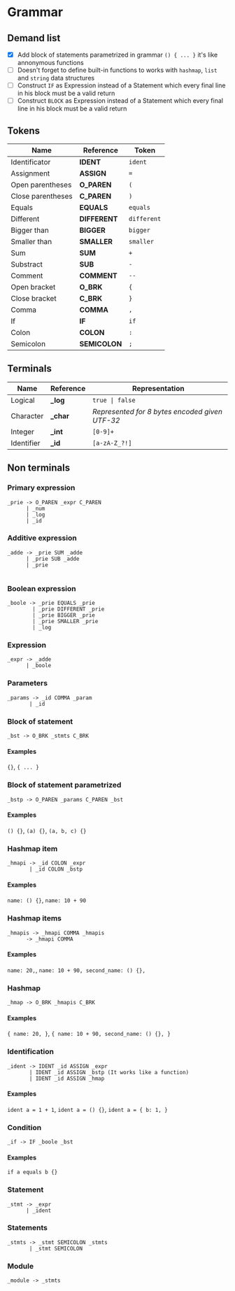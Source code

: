 # Grammar

## Demand list

- [x] Add block of statements parametrized in grammar `() { ... }` it's like annonymous functions
- [ ] Doesn't forget to define built-in functions to works with `hashmap`, `list` and `string` data structures
- [ ] Construct `IF` as Expression instead of a Statement which every final line in his block must be a valid return
- [ ] Construct `BLOCK` as Expression instead of a Statement which every final line in his block must be a valid return

## Tokens

| Name | Reference | Token |
|---|---|---|
| Identificator | **IDENT** | `ident` |
| Assignment | **ASSIGN** | `=` |
| Open parentheses | **O_PAREN** | `(` |
| Close parentheses | **C_PAREN** | `)` |
| Equals | **EQUALS** | `equals` |
| Different | **DIFFERENT** | `different` |
| Bigger than | **BIGGER** | `bigger` |
| Smaller than | **SMALLER** | `smaller` |
| Sum | **SUM** | `+` |
| Substract | **SUB** | `-` |
| Comment | **COMMENT** | `--` |
| Open bracket | **O_BRK** | `{` |
| Close bracket | **C_BRK** | `}` |
| Comma | **COMMA** | `,` |
| If | **IF** | `if` |
| Colon | **COLON** | `:` |
| Semicolon | **SEMICOLON** | `;` |

## Terminals

| Name | Reference | Representation |
|---|---|---|
| Logical | **_log** | `true \| false` |
| Character | **_char** | *Represented for 8 bytes encoded given UTF-32* |
| Integer | **_int** | `[0-9]+` |
| Identifier | **_id** | `[a-zA-Z_?!]` |

## Non terminals

### Primary expression
```
_prie -> O_PAREN _expr C_PAREN
      | _num
      | _log
      | _id
```

### Additive expression
```
_adde -> _prie SUM _adde
      | _prie SUB _adde
      | _prie
        
```

### Boolean expression
```
_boole -> _prie EQUALS _prie
        | _prie DIFFERENT _prie
        | _prie BIGGER _prie
        | _prie SMALLER _prie
        | _log
```

### Expression
```
_expr -> _adde
      | _boole
```

### Parameters
```
_params -> _id COMMA _param
       | _id
```

### Block of statement
```
_bst -> O_BRK _stmts C_BRK
```

#### Examples
`{}`, `{ ... }`

### Block of statement parametrized
```
_bstp -> O_PAREN _params C_PAREN _bst
```

#### Examples
`() {}`, `(a) {}`, `(a, b, c) {}`

### Hashmap item
```
_hmapi -> _id COLON _expr
       | _id COLON _bstp
```

#### Examples
`name: () {}`, `name: 10 + 90`

### Hashmap items
```
_hmapis -> _hmapi COMMA _hmapis
      -> _hmapi COMMA
```

#### Examples
`name: 20,`, `name: 10 + 90, second_name: () {},`

### Hashmap
```
_hmap -> O_BRK _hmapis C_BRK
```

#### Examples
`{ name: 20, }`, `{ name: 10 + 90, second_name: () {}, }`

### Identification
```
_ident -> IDENT _id ASSIGN _expr
       | IDENT _id ASSIGN _bstp (It works like a function)
       | IDENT _id ASSIGN _hmap
```

#### Examples
`ident a = 1 + 1`, `ident a = () {}`, `ident a = { b: 1, }`

### Condition
```
_if -> IF _boole _bst
```

#### Examples
`if a equals b {}`

### Statement
```
_stmt -> _expr
      | _ident
```

### Statements
```
_stmts -> _stmt SEMICOLON _stmts
       | _stmt SEMICOLON
```

### Module
```
_module -> _stmts
```
